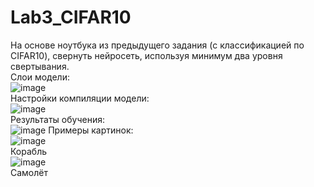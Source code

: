 # Lab3_CIFAR10
На основе ноутбука из предыдущего задания (с классификацией по CIFAR10), свернуть нейросеть, используя минимум два уровня свертывания.  
Слои модели:  
![image](https://github.com/NWRecognize/Lab3_CIFAR10/assets/118212881/470e811e-8c23-426a-afbb-2f49f779f665)  
Настройки компиляции модели:  
![image](https://github.com/NWRecognize/Lab3_CIFAR10/assets/118212881/575333c7-cf19-48e8-8195-13b2824797d7)  
Результаты обучения:  
![image](https://github.com/NWRecognize/Lab3_CIFAR10/assets/118212881/0a70dd59-8b1a-49ac-926e-1f8fea5586aa)
Примеры картинок:  
![image](https://github.com/NWRecognize/Lab3_CIFAR10/assets/118212881/e41d518e-1236-4254-9de3-ff462e4b7744)  
Корабль  
![image](https://github.com/NWRecognize/Lab3_CIFAR10/assets/118212881/cea3e2b0-d3a6-403f-a07a-b0888aedbd05)  
Самолёт
